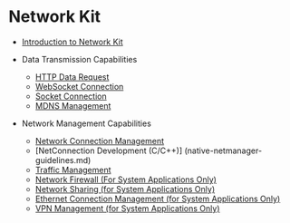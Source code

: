 # Network Kit

- [Introduction to Network Kit](net-mgmt-overview.md)

- Data Transmission Capabilities
    - [HTTP Data Request](http-request.md)
    - [WebSocket Connection](websocket-connection.md)
    - [Socket Connection](socket-connection.md)
    - [MDNS Management](net-mdns.md)

- Network Management Capabilities
    - [Network Connection Management](net-connection-manager.md)
    - [NetConnection Development (C/C++)] (native-netmanager-guidelines.md)
    - [Traffic Management](net-statistics.md)
    <!--Del-->
    - [Network Firewall (For System Applications Only)](net-netfirewall.md)
    - [Network Sharing (for System Applications Only)](net-sharing.md)
    - [Ethernet Connection Management (for System Applications Only)](net-ethernet.md)  
    - [VPN Management (for System Applications Only)](net-vpn.md)
    <!--DelEnd-->
